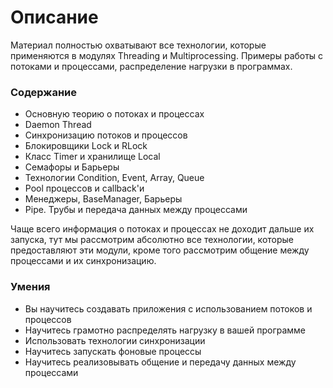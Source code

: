 # Описание
Материал полностью охватывают все технологии, которые применяются в модулях Threading и Multiprocessing.
Примеры работы с потоками и процессами, распределение нагрузки в программах.

### Содержание
- Основную теорию о потоках и процессах
- Daemon Thread
- Синхронизацию потоков и процессов
- Блокировщики Lock и RLock
- Класс Timer и хранилище Local
- Семафоры и Барьеры
- Технологии Condition, Event, Array, Queue
- Pool процессов и callback'и
- Менеджеры, BaseManager, Барьеры
- Pipe. Трубы и передача данных между процессами


Чаще всего информация о потоках и процессах не доходит дальше их запуска, тут мы рассмотрим абсолютно все технологии, которые предоставляют эти модули, кроме того рассмотрим общение между процессами и их синхронизацию.

### Умения
- Вы научитесь создавать приложения с использованием потоков и процессов
- Научитесь грамотно распределять нагрузку в вашей программе
- Использовать технологии синхронизации
- Научитесь запускать фоновые процессы
- Научитесь реализовывать общение и передачу данных между процессами